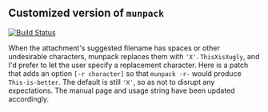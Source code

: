 
## Customized version of `munpack`

[![Build Status](https://travis-ci.org/league/mpack.svg?branch=master)](https://travis-ci.org/league/mpack)

When the attachment's suggested filename has spaces or other
undesirable characters, munpack replaces them with `'X'`.
`ThisXisXugly`, and I'd prefer to let the user specify a replacement
character. Here is a patch that adds an option `[-r character]` so
that `munpack -r-` would produce `This-is-better`. The default is
still `'X'`, so as not to disrupt any expectations. The manual page
and usage string have been updated accordingly.
